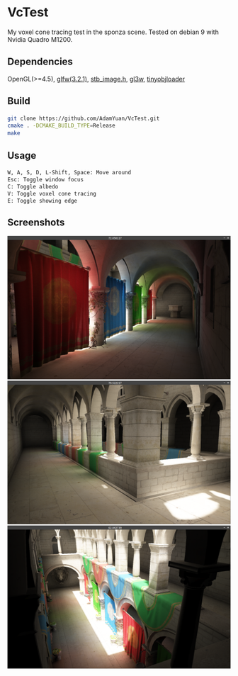 # VcTest
My voxel cone tracing test in the sponza scene. Tested on debian 9 with Nvidia Quadro M1200.
## Dependencies
OpenGL(>=4.5), [glfw(3.2.1)](http://www.glfw.org/), [stb_image.h](https://github.com/nothings/stb), [gl3w](https://github.com/skaslev/gl3w), [tinyobjloader](https://github.com/syoyo/tinyobjloader)
## Build
```bash
git clone https://github.com/AdamYuan/VcTest.git
cmake . -DCMAKE_BUILD_TYPE=Release
make
```
## Usage
	W, A, S, D, L-Shift, Space: Move around
	Esc: Toggle window focus
	C: Toggle albedo
	V: Toggle voxel cone tracing
	E: Toggle showing edge 
## Screenshots
![alt text](https://raw.githubusercontent.com/AdamYuan/VcTest/master/screenshots/1.png)
![alt text](https://raw.githubusercontent.com/AdamYuan/VcTest/master/screenshots/2.png)
![alt text](https://raw.githubusercontent.com/AdamYuan/VcTest/master/screenshots/3.png)
